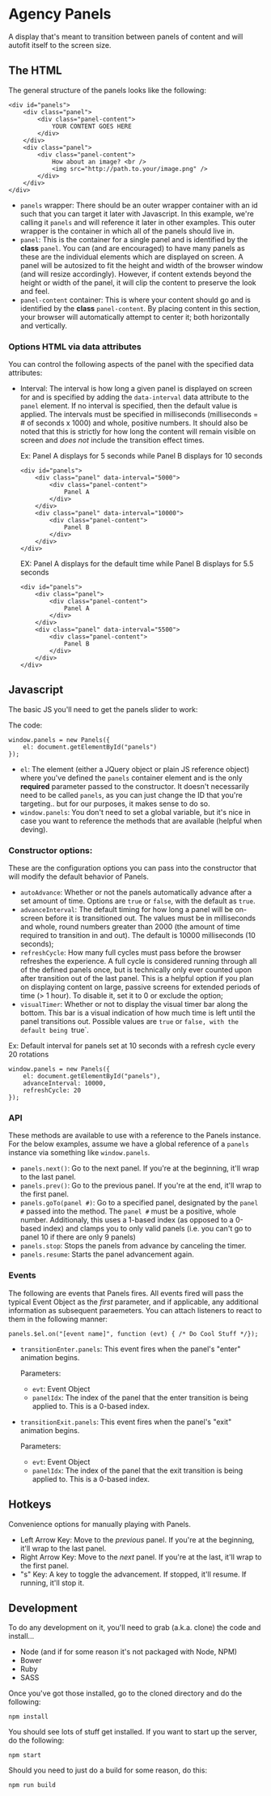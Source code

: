 # Agency Panels
A display that's meant to transition between panels of content and will autofit itself to the screen size.

## The HTML
The general structure of the panels looks like the following:

    <div id="panels">
        <div class="panel">
            <div class="panel-content">
                YOUR CONTENT GOES HERE
            </div>
        </div>
        <div class="panel">
            <div class="panel-content">
                How about an image? <br />
                <img src="http://path.to.your/image.png" />
            </div>
        </div>
    </div>

* `panels` wrapper: There should be an outer wrapper container with an id such that you can target it later with Javascript. In this example, we're calling it `panels` and will reference it later in other examples. This outer wrapper is the container in which all of the panels should live in.
* `panel`: This is the container for a single panel and is identified by the **class** `panel`. You can (and are encouraged) to have many panels as these are the individual elements which are displayed on screen. A panel will be autosized to fit the height and width of the browser window (and will resize accordingly). However, if content extends beyond the height or width of the panel, it will clip the content to preserve the look and feel.
* `panel-content` container: This is where your content should go and is identified by the **class** `panel-content`. By placing content in this section, your browser will automatically attempt to center it; both horizontally and vertically.

### Options HTML via data attributes
You can control the following aspects of the panel with the specified data attributes:
* Interval: The interval is how long a given panel is displayed on screen for and is specified by adding the `data-interval` data attribute to the `panel` element. If no interval is specified, then the default value is applied. The intervals must be specified in milliseconds (milliseconds = # of seconds x 1000) and whole, positive numbers. It should also be noted that this is strictly for how long the content will remain visible on screen and *does not* include the transition effect times.

    Ex: Panel A displays for 5 seconds while Panel B displays for 10 seconds
    
    ```
    <div id="panels">
        <div class="panel" data-interval="5000">
            <div class="panel-content">
                Panel A
            </div>
        </div>
        <div class="panel" data-interval="10000">
            <div class="panel-content">
                Panel B
            </div>
        </div>
    </div>
    ```

    EX: Panel A displays for the default time while Panel B displays for 5.5 seconds

    ```
    <div id="panels">
        <div class="panel">
            <div class="panel-content">
                Panel A
            </div>
        </div>
        <div class="panel" data-interval="5500">
            <div class="panel-content">
                Panel B
            </div>
        </div>
    </div>
    ```

## Javascript
The basic JS you'll need to get the panels slider to work:

The code:

    window.panels = new Panels({
        el: document.getElementById("panels")
    });

* `el`: The element (either a JQuery object or plain JS reference object) where you've defined the `panels` container element and is the only **required** parameter passed to the constructor. It doesn't necessarily need to be called `panels`, as you can just change the ID that you're targeting.. but for our purposes, it makes sense to do so.    
* `window.panels`: You don't need to set a global variable, but it's nice in case you want to reference the methods that are available (helpful when deving).

### Constructor options:
These are the configuration options you can pass into the constructor that will modify the default behavior of Panels.

* `autoAdvance`: Whether or not the panels automatically advance after a set amount of time. Options are `true` or `false`, with the default as `true`.
* `advanceInterval`: The default timing for how long a panel will be on-screen before it is transitioned out. The values must be in milliseconds and whole, round numbers greater than 2000 (the amount of time required to transition in and out). The default is 10000 milliseconds (10 seconds);
* `refreshCycle`: How many full cycles must pass before the browser refreshes the experience. A full cycle is considered running through all of the defined panels once, but is technically only ever counted upon after transition out of the last panel. This is a helpful option if you plan on displaying content on large, passive screens for extended periods of time (> 1 hour). To disable it, set it to 0 or exclude the option;
* `visualTimer`: Whether or not to display the visual timer bar along the bottom. This bar is a visual indication of how much time is left until the panel transitions out. Possible values are `true` or `false, with the default being `true`.

Ex: Default interval for panels set at 10 seconds with a refresh cycle every 20 rotations

    window.panels = new Panels({
        el: document.getElementById("panels"),
        advanceInterval: 10000,
        refreshCycle: 20
    });

### API
These methods are available to use with a reference to the Panels instance. For the below examples, assume we have a global reference of a `panels` instance via something like `window.panels`.

* `panels.next()`: Go to the next panel. If you're at the beginning, it'll wrap to the last panel.
* `panels.prev()`: Go to the previous panel. If you're at the end, it'll wrap to the first panel.
* `panels.goTo(panel #)`: Go to a specified panel, designated by the `panel #` passed into the method. The `panel #` must be a positive, whole number. Additionaly, this uses a 1-based index (as opposed to a 0-based index) and clamps you to only valid panels (i.e. you can't go to panel 10 if there are only 9 panels)
* `panels.stop`: Stops the panels from advance by canceling the timer.
* `panels.resume`: Starts the panel advancement again.

### Events
The following are events that Panels fires. All events fired will pass the typical Event Object as the *first* parameter, and if applicable, any additional information as subsequent paraemeters. You can attach listeners to react to them in the following manner:

    panels.$el.on("[event name]", function (evt) { /* Do Cool Stuff */});

* `transitionEnter.panels`: This event fires when the panel's "enter" animation begins.

    Parameters:
    * `evt`: Event Object
    * `panelIdx`: The index of the panel that the enter transition is being applied to. This is a 0-based index.
    

* `transitionExit.panels`: This event fires when the panel's "exit" animation begins.

    Parameters:
    * `evt`: Event Object
    * `panelIdx`: The index of the panel that the exit transition is being applied to. This is a 0-based index.
    

## Hotkeys
Convenience options for manually playing with Panels.

* Left Arrow Key: Move to the *previous* panel. If you're at the beginning, it'll wrap to the last panel.
* Right Arrow Key: Move to the *next* panel. If you're at the last, it'll wrap to the first panel.
* "s" Key: A key to toggle the advancement. If stopped, it'll resume. If running, it'll stop it.

## Development
To do any development on it, you'll need to grab (a.k.a. clone) the code and install...
* Node (and if for some reason it's not packaged with Node, NPM)
* Bower
* Ruby
* SASS

Once you've got those installed, go to the cloned directory and do the following:

    npm install

You should see lots of stuff get installed. If you want to start up the server, do the following:

    npm start

Should you need to just do a build for some reason, do this:

    npm run build

